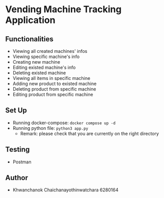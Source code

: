# Vending Machine Tracking Application

## Functionalities

* Viewing all created machines' infos
* Viewing specific machine's info
* Creating new machine
* Editing existed machine's info
* Deleting existed machine
* Viewing all items in specific machine
* Adding new product to existed machine
* Deleting product from specific machine
* Editing product from specific machine

## Set Up

* Running docker-compose: ```docker compose up -d```
* Running python file: ```python3 app.py```
  * Remark: please check that you are currently on the right directory

## Testing

* Postman

## Author

* Khwanchanok Chaichanayothinwatchara 6280164
